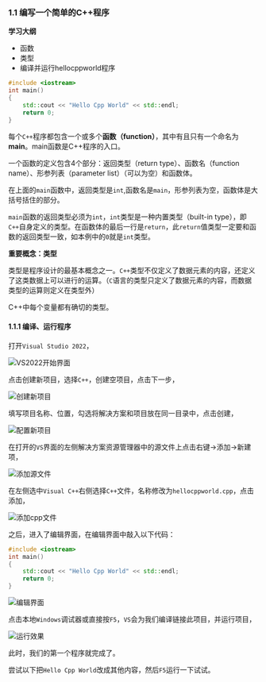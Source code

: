 ### 1.1 编写一个简单的C++程序

**学习大纲**

* 函数
* 类型
* 编译并运行hellocppworld程序

```c++
#include <iostream>
int main()
{
    std::cout << "Hello Cpp World" << std::endl;
    return 0;
}
```

每个`C++`程序都包含一个或多个**函数（function）**，其中有且只有一个命名为**main**。main函数是C++程序的入口。

一个函数的定义包含4个部分：返回类型（return type）、函数名（function name）、形参列表（parameter list）（可以为空）和函数体。

在上面的`main`函数中，返回类型是`int`,函数名是`main`，形参列表为空，函数体是大括号括住的部分。

`main`函数的返回类型必须为`int`，`int`类型是一种内置类型（built-in type），即`C++`自身定义的类型。在函数体的最后一行是`return`，此`return`值类型一定要和函数的返回类型一致，如本例中的`0`就是`int`类型。

**重要概念：类型**

类型是程序设计的最基本概念之一。`C++`类型不仅定义了数据元素的内容，还定义了这类数据上可以进行的运算。（`C`语言的类型只定义了数据元素的内容，而数据类型的运算则定义在类型外）

C++中每个变量都有确切的类型。

#### 1.1.1 编译、运行程序

打开`Visual Studio 2022`，

![VS2022开始界面](https://s2.loli.net/2022/05/29/8YJqmpGEMfeHXCo.png)

点击创建新项目，选择`C++`，创建空项目，点击下一步，

![创建新项目](https://s2.loli.net/2022/05/29/kaXYlSrmJ8jg9KI.png)

填写项目名称、位置，勾选将解决方案和项目放在同一目录中，点击创建，

![配置新项目](https://s2.loli.net/2022/05/29/Kkeg3vsFVyGLrB7.png)

在打开的`VS`界面的左侧解决方案资源管理器中的源文件上点击右键->添加->新建项，

![添加源文件](https://s2.loli.net/2022/05/29/cDESYTBdxfGPLyI.png)

在左侧选中`Visual C++`右侧选择`C++`文件，名称修改为`hellocppworld.cpp`，点击添加，

![添加cpp文件](https://s2.loli.net/2022/05/29/6iqXfY4IGhDsN8n.png)

之后，进入了编辑界面，在编辑界面中敲入以下代码：

```c++
#include <iostream>
int main()
{
    std::cout << "Hello Cpp World" << std::endl;
    return 0;
}
```

![编辑界面](https://s2.loli.net/2022/05/29/qfYgWcj9onrpuQD.png)

点击本地`Windows`调试器或直接按`F5`，`VS`会为我们编译链接此项目，并运行项目，

![运行效果](https://s2.loli.net/2022/05/29/6ZYcDHMKORLjPJV.png)

此时，我们的第一个程序就完成了。

尝试以下把`Hello Cpp World`改成其他内容，然后`F5`运行一下试试。
